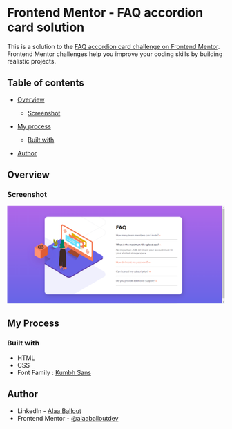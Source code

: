 # Frontend Mentor - FAQ accordion card solution

This is a solution to the [FAQ accordion card challenge on Frontend Mentor](https://www.frontendmentor.io/challenges/faq-accordion-card-XlyjD0Oam). Frontend Mentor challenges help you improve your coding skills by building realistic projects. 

## Table of contents

- [Overview](#overview)
  - [Screenshot](#screenshot)
 
- [My process](#my-process)
  - [Built with](#built-with)
- [Author](#author)




## Overview

### Screenshot
![](./design/Screenshot-1.png)

## My Process

### Built with

- HTML
- CSS
- Font Family : [Kumbh Sans](https://fonts.google.com/specimen/Kumbh+Sans)
## Author

- LinkedIn - [Alaa Ballout](https://www.linkedin.com/in/alaa-ballout/)
- Frontend Mentor - [@alaaballoutdev](https://www.frontendmentor.io/profile/alaaballoutdev)
